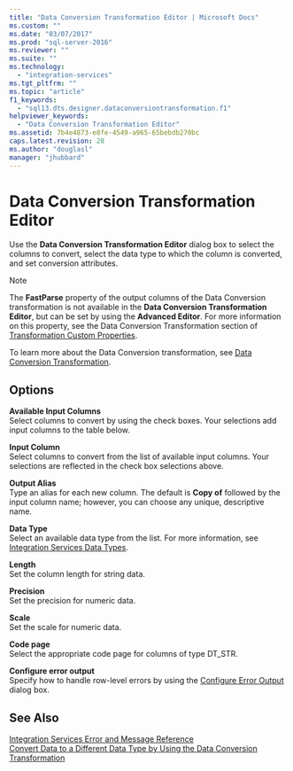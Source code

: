 ```yaml
---
title: "Data Conversion Transformation Editor | Microsoft Docs"
ms.custom: ""
ms.date: "03/07/2017"
ms.prod: "sql-server-2016"
ms.reviewer: ""
ms.suite: ""
ms.technology: 
  - "integration-services"
ms.tgt_pltfrm: ""
ms.topic: "article"
f1_keywords: 
  - "sql13.dts.designer.dataconversiontransformation.f1"
helpviewer_keywords: 
  - "Data Conversion Transformation Editor"
ms.assetid: 7b4e4873-e8fe-4549-a965-65bebdb270bc
caps.latest.revision: 28
ms.author: "douglasl"
manager: "jhubbard"
---
```

# Data Conversion Transformation Editor
  Use the **Data Conversion Transformation Editor** dialog box to select the columns to convert, select the data type to which the column is converted, and set conversion attributes.  
  
> [!NOTE]  
>  The **FastParse** property of the output columns of the Data Conversion transformation is not available in the **Data Conversion Transformation Editor**, but can be set by using the **Advanced Editor**. For more information on this property, see the Data Conversion Transformation section of [Transformation Custom Properties](../../../integration-services/data-flow/transformations/transformation-custom-properties.md).  
  
 To learn more about the Data Conversion transformation, see [Data Conversion Transformation](../../../integration-services/data-flow/transformations/data-conversion-transformation.md).  
  
## Options  
 **Available Input Columns**  
 Select columns to convert by using the check boxes. Your selections add input columns to the table below.  
  
 **Input Column**  
 Select columns to convert from the list of available input columns. Your selections are reflected in the check box selections above.  
  
 **Output Alias**  
 Type an alias for each new column. The default is **Copy of** followed by the input column name; however, you can choose any unique, descriptive name.  
  
 **Data Type**  
 Select an available data type from the list. For more information, see [Integration Services Data Types](../../../integration-services/data-flow/integration-services-data-types.md).  
  
 **Length**  
 Set the column length for string data.  
  
 **Precision**  
 Set the precision for numeric data.  
  
 **Scale**  
 Set the scale for numeric data.  
  
 **Code page**  
 Select the appropriate code page for columns of type DT_STR.  
  
 **Configure error output**  
 Specify how to handle row-level errors by using the [Configure Error Output](../../../a9retired/configure-error-output.md) dialog box.  
  
## See Also  
 [Integration Services Error and Message Reference](../../../integration-services/integration-services-error-and-message-reference.md)   
 [Convert Data to a Different Data Type by Using the Data Conversion Transformation](../../../integration-services/data-flow/transformations/convert-data-type-by-using-data-conversion-transformation.md)  
  
  